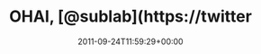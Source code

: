 ---
retweeted: false
source: <a href="http://twitter.com/download/android" rel="nofollow">Twitter for Android</a>
entities:
  hashtags: []
  symbols: []
  user_mentions:
  - name: sublab // Leipzig
    screen_name: sublab
    indices:
    - '6'
    - '13'
    id_str: '43881998'
    id: '43881998'
  urls: []
display_text_range:
- '0'
- '63'
favorite_count: '0'
id_str: '117568835757936641'
truncated: false
retweet_count: '0'
id: '117568835757936641'
created_at: Sat Sep 24 11:59:29 +0000 2011
favorited: false
full_text: OHAI, [@sublab](https://twitter.com/sublab). Wird paar Minuten später.
  Stell mal die kühl...!
lang: de
tags:
- pesos:twitter
date: '2011-09-24T11:59:29+00:00'
src: https://twitter.com/bascht/status/117568835757936641
original_url: https://twitter.com/bascht/status/117568835757936641
type: twitter_tweet
text: OHAI, [@sublab](https://twitter.com/sublab). Wird paar Minuten später. Stell
  mal die kühl...!
title: OHAI, [@sublab](https://twitter

---